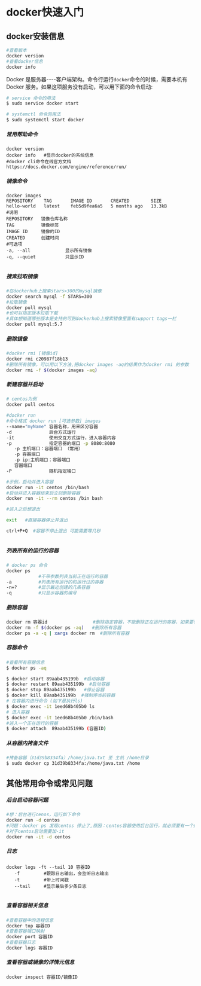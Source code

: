 # docker快速入门

## docker安装信息

``` bash
#查看版本
docker version
#查看docker信息
docker info
```
Docker 是服务器----客户端架构。命令行运行`docker`命令的时候，需要本机有 Docker 服务。如果这项服务没有启动，可以用下面的命令启动:
``` bash
# service 命令的用法
$ sudo service docker start

# systemctl 命令的用法
$ sudo systemctl start docker
```
#####  常用帮助命令

```shell
docker version
docker info   #显示docker的系统信息
#docker cli命令在线官方文档
https://docs.docker.com/engine/reference/run/
```



#####  镜像命令

```shell
docker images
REPOSITORY    TAG       IMAGE ID       CREATED        SIZE
hello-world   latest    feb5d9fea6a5   5 months ago   13.3kB
#说明
REPOSITORY   镜像仓库名称
TAG          镜像标签
IMAGE ID     镜像的ID
CREATED      创建时间
#可选项
-a, --all             显示所有镜像
-q, --quiet           只显示ID


```

##### 搜索拉取镜像

```bash
#在dockerhub上搜索stars>300的mysql镜像
docker search mysql -f STARS=300
#拉取镜像
docker pull mysql
#也可以指定版本拉取下载
#具体想知道哪些版本是支持的可到dockerhub上搜索镜像里面有support tags一栏
docker pull mysql:5.7
```

##### 删除镜像

```bash
#docker rmi [镜像id]
docker rmi c20987f18b13
#删除所有镜像，可以用以下方法,把docker images -aq的结果作为docker rmi 的参数
docker rmi -f $(docker images -aq)
```

##### 新建容器并启动

```bash
# centos为例
docker pull centos

#docker run
#命令格式 docker run [可选参数] images
--name="myName" 容器名称，用来区分容器
-d              后台方式运行
-it             使用交互方式运行，进入容器内容
-p              指定容器的端口 -p 8080:8080
   -p 主机端口：容器端口 （常用）
   -p 容器端口
   -p ip:主机端口：容器端口
   容器端口
-P              随机指定端口   

#示例，启动并进入容器
docker run -it centos /bin/bash
#启动并进入容器结束后立刻删除容器
docker run -it --rm centos /bin bash

#进入之后想退出

exit   #直接容器停止并退出

ctrl+P+Q  #容器不停止退出 可能需要等几秒



```



##### 列表所有的运行的容器

```bash
# docker ps 命令
docker ps
            #不带参数列表当前正在运行的容器
-a          #列表所有运行的和运行过的容器
-n=?        #显示最近创建的几条容器
-q          #只显示容器的编号
```

##### 删除容器

```bash
docker rm 容器id                 #删除指定容器，不能删除正在运行的容器，如果要强制删除运行中的 可以加 -f
docker rm -f $(docker ps -aq)   #删除所有容器
docker ps -a -q | xargs docker rm  #删除所有容器

```



#####  容器命令

```bash
#查看所有容器信息
$ docker ps -aq

$ docker start 89aab435199b  #启动容器
$ docker restart 89aab435199b  #启动容器
$ docker stop 89aab435199b   #停止容器
$ docker kill 89aab435199b  #强制停当前容器
# 在容器内进行命令 (如下是执行ls)
$ docker exec -it 1eed68b405b0 ls
# 进入容器
$ docker exec -it 1eed68b405b0 /bin/bash
#进入一个正在运行的容器
$ docker attach  89aab435199b (容器ID)
```

##### 从容器内拷备文件

```bash
#拷备容器（31d39b8334fa）/home/java.txt 至 主机 /home目录
$ sudo docker cp 31d39b8334fa:/home/java.txt /home
```





## 其他常用命令或常见问题

##### 后台启动容器问题

```bash
#想：后台进行cenos，运行如下命令
docker run -d centos
#问题：docker ps 发现centos 停止了,原因：centos容器使用后台运行，就必须要有一个前台进程，docker发现没有应用，就会自动停止
#对于centos启动需要加-it
docker run -it -d centos
```

##### 日志

```shell
docker logs -ft --tail 10 容器ID
   -f         #跟踪日志输出，会监听日志输出
   -t         #带上时间戳
   --tail     #显示最后多少条日志
   
```

##### 查看容器相关信息

```bash
#查看容器中的进程信息
docker top 容器ID
#查看容器端口映射
docker port 容器ID
#查看容器日志
docker logs 容器ID	
```

##### 查看容器或镜像的详情元信息

```bash
docker inspect 容器ID/镜像ID
```

